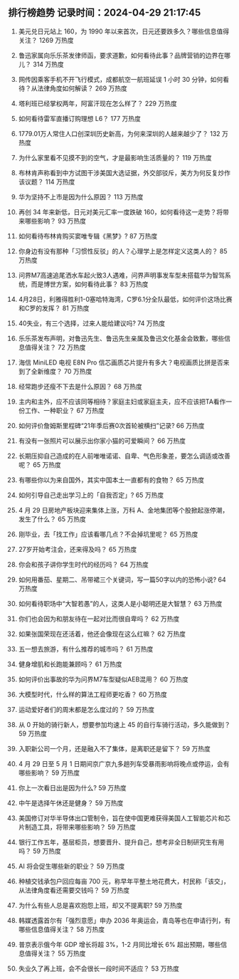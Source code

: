 
## 排行榜趋势 记录时间：2024-04-29 21:17:45
  
  1. 美元兑日元站上 160，为 1990 年以来首次，日元还要跌多久？哪些信息值得关注？ 1269 万热度
    
  2. 鲁迅家属向乐乐茶发律师函，要求道歉，如何看待此事？品牌营销的边界在哪儿？ 314 万热度
    
  3. 网传因乘客手机不开飞行模式，成都航空一航班延误 1 小时 30 分钟，如何看待？从法律角度如何解读？ 269 万热度
    
  4. 塔利班已经掌权两年，阿富汗现在怎么样了？ 229 万热度
    
  5. 如何看待雷军直播订购理想 L6？ 177 万热度
    
  6. 1779.01万人常住人口创深圳历史新高，为何来深圳的人越来越少了？ 132 万热度
    
  7. 为什么家里看不见摸不到的空气，才是最影响生活质量的？ 119 万热度
    
  8. 布林肯声称看到中方试图干涉美国大选证据，外交部驳斥，美方为何反复炒作该议题？ 114 万热度
    
  9. 华为坚持不上市是因为什么原因？ 113 万热度
    
  10. 再创 34 年来新低，日元对美元汇率一度跌破 160，如何看待这一走势？将带来哪些影响？ 93 万热度
    
  11. 如何看待布林肯购买窦唯专辑《黑梦》? 87 万热度
    
  12. 你身边有没有那种「习惯性反驳」的人？心理学上是怎样定义这类人的？ 85 万热度
    
  13. 问界M7高速追尾洒水车起火致3人遇难，问界声明事发车型未搭载华为智驾系统，而是博世方案，如何看待此事？ 83 万热度
    
  14. 4月28日，利雅得胜利1-0塞哈特海湾，C罗6.1分全队最低，如何评价这场比赛和C罗的发挥？ 81 万热度
    
  15. 40失业，有三个选择，过来人能给建议吗? 74 万热度
    
  16. 乐乐茶发布声明，对鲁迅先生、鲁迅先生亲属及鲁迅文化基金会致歉，哪些信息值得关注？ 72 万热度
    
  17. 海信 MiniLED 电视 E8N Pro 信芯画质芯片提升有多大？电视画质比拼是否来到了全新维度？ 70 万热度
    
  18. 经常跑步还瘦不下去是什么原因？ 68 万热度
    
  19. 主内和主外，应不应该同等相待？家庭主妇或家庭主夫，应不应该把TA看作一份工作、一种职业？ 67 万热度
    
  20. 如何评价詹姆斯里程碑“21年季后赛0次首轮被横扫”记录? 66 万热度
    
  21. 有没有一张照片可以展示出你家小猫的可爱瞬间？ 66 万热度
    
  22. 长期压抑自己造成的在人前唯唯诺诺、自卑、气色形象差，要怎么调适或改善呢？ 65 万热度
    
  23. 有哪些你以为来自国外，其实中国本土一直都有的食物？ 65 万热度
    
  24. 如何引导自己走出学习上的「自我否定」? 65 万热度
    
  25. 4 月 29 日房地产板块迎来集体上涨，万科 A、金地集团等个股掀起涨停潮，发生了什么？ 65 万热度
    
  26. 刚毕业，去「找工作」应该看哪几点？不会掉坑里呢？ 65 万热度
    
  27. 27岁开始考注会，还来得及吗？ 65 万热度
    
  28. 你会和孩子讲你学生时代的经历吗？ 64 万热度
    
  29. 如何用番茄、星期二、吊带裙三个关键词，写一篇50字以内的恐怖小说? 64 万热度
    
  30. 如何看待职场中“大智若愚”的人，这类人是小聪明还是大智慧？ 63 万热度
    
  31. 你们也会因为和朋友待在一起对比而很自卑吗？ 62 万热度
    
  32. 如果张国荣现在还活着，他还会像现在这么红嘛？ 62 万热度
    
  33. 五一想去旅游，有什么推荐的城市吗？ 61 万热度
    
  34. 健身增肌和长跑能兼顾吗？ 61 万热度
    
  35. 如何评价出事故的华为问界M7车型疑似AEB混用？ 60 万热度
    
  36. 大模型时代，什么样的算法工程师更吃香？ 60 万热度
    
  37. 运动爱好者们的周末都是怎么度过的？ 59 万热度
    
  38. 从 0 开始的骑行新人，想要参加均速上 45 的自行车骑行活动，多久能做到？ 59 万热度
    
  39. 入职新公司一个月，还是融入不了集体，是离职还是留下？ 59 万热度
    
  40. 4 月 29 日至 5 月 1 日期间京广京九多趟列车受暴雨影响将晚点或停运，会有哪些影响？ 59 万热度
    
  41. 你上一次看日出是因为什么? 59 万热度
    
  42. 中午是选择午休还是健身？ 59 万热度
    
  43. 美国修订对华半导体出口管制令，旨在使中国更难获得美国人工智能芯片和芯片制造工具，将带来哪些影响？ 59 万热度
    
  44. 银行工作五年，基层柜员，想要晋升、提升自己，想考非全日制研究生有用吗？ 59 万热度
    
  45. AI 将会促生哪些新的职业？ 59 万热度
    
  46. 种植交钱承包户回应每亩 700 元，称早年平整土地花费大，村民称「该交」，从法律角度看还需要交钱吗？ 59 万热度
    
  47. 为什么有些人总是喜欢抱怨上班，却又不提离职? 59 万热度
    
  48. 韩媒透露首尔有「强烈意愿」申办 2036 年奥运会，青岛等也在申请行列，有哪些信息值得关注？ 58 万热度
    
  49. 普京表示俄今年 GDP 增长将超 3%，1-2 月同比增长 6% 超出预期，哪些信息值得关注？ 55 万热度
    
  50. 失业久了再上班，会不会很长一段时间不适应？ 53 万热度
    